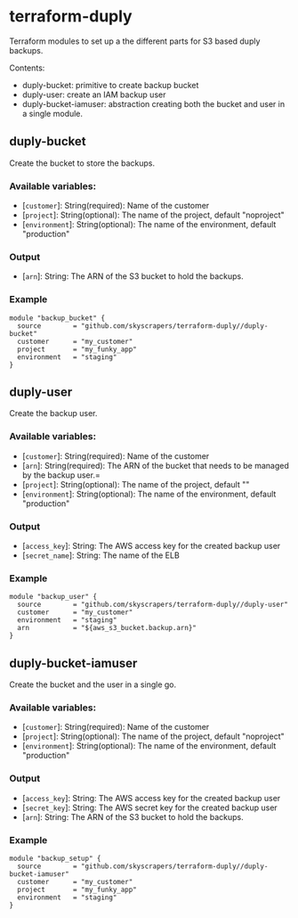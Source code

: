 # terraform-duply

Terraform modules to set up a the different parts for S3 based duply backups.

Contents:
* duply-bucket: primitive to create backup bucket
* duply-user: create an IAM backup user
* duply-bucket-iamuser: abstraction creating both the bucket and user in a single module.

## duply-bucket

Create the bucket to store the backups.

### Available variables:
 * [`customer`]: String(required): Name of the customer
 * [`project`]: String(optional): The name of the project, default "noproject"
 * [`environment`]: String(optional): The name of the environment, default "production"

### Output
 * [`arn`]: String: The ARN of the S3 bucket to hold the backups.

### Example
  ```
  module "backup_bucket" {
    source        = "github.com/skyscrapers/terraform-duply//duply-bucket"
    customer      = "my_customer"
    project       = "my_funky_app"
    environment   = "staging"
  }
  ```

## duply-user

Create the backup user.

### Available variables:
 * [`customer`]: String(required): Name of the customer
 * [`arn`]: String(required): The ARN of the bucket that needs to be managed by the backup user.=
 * [`project`]: String(optional): The name of the project, default ""
 * [`environment`]: String(optional): The name of the environment, default "production"

### Output
 * [`access_key`]: String: The AWS access key for the created backup user
 * [`secret_name`]: String: The name of the ELB

### Example
  ```
  module "backup_user" {
    source        = "github.com/skyscrapers/terraform-duply//duply-user"
    customer      = "my_customer"
    environment   = "staging"
    arn           = "${aws_s3_bucket.backup.arn}"
  }
  ```

## duply-bucket-iamuser

Create the bucket and the user in a single go.

### Available variables:
 * [`customer`]: String(required): Name of the customer
 * [`project`]: String(optional): The name of the project, default "noproject"
 * [`environment`]: String(optional): The name of the environment, default "production"

### Output
 * [`access_key`]: String: The AWS access key for the created backup user
 * [`secret_key`]: String: The AWS secret key for the created backup user
 * [`arn`]: String: The ARN of the S3 bucket to hold the backups.

### Example
  ```
  module "backup_setup" {
    source        = "github.com/skyscrapers/terraform-duply//duply-bucket-iamuser"
    customer      = "my_customer"
    project       = "my_funky_app"
    environment   = "staging"
  }
  ```
